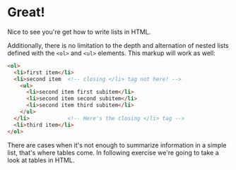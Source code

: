 # Great!

Nice to see you're get how to write lists in HTML.

Additionally, there is no limitation to the depth and alternation of nested lists defined with the `<ol>` and `<ul>` elements. This markup will work as well:

```html
<ol>
  <li>first item</li>
  <li>second item  <!-- closing </li> tag not here! -->
    <ul>
      <li>second item first subitem</li>
      <li>second item second subitem</li>
      <li>second item third subitem</li>
    </ul>
  </li>            <!-- Here's the closing </li> tag -->
  <li>third item</li>
</ol>
```

There are cases when it's not enough to summarize information in a simple list, that's where tables come. In following exercise we're going to take a look at tables in HTML.

<!--  -->
